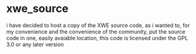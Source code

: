 # xwe_source
i have decided to host a copy of the XWE source code, as i wanted to, for my convenience 
and the convenience of the community, put the source code in one, easily avaiable location,
this code is licensed under the GPL 3.0 or any later version
